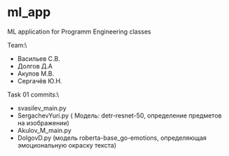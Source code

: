 # ml_app
ML application for Programm Engineering classes

Team:\
- Васильев С.В.
- Долгов Д.А
- Акулов М.В.
- Сергачёв Ю.Н.

Task 01 commits:\
 - svasilev_main.py
 - SergachevYuri.py ( Модель: detr-resnet-50, определение предметов на изображении)
 - Akulov_M_main.py
 - DolgovD.py (модель roberta-base_go-emotions, определяющая эмоциональную окраску текста)

